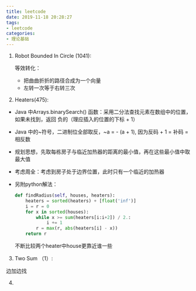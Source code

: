 ```yaml
---
title: leetcode
date: 2019-11-18 20:28:27
tags:
- leetcode
categories:
- 理论基础
---
```


1. Robot Bounded In Circle (1041):

   等效转化：

   - 把曲曲折折的路径合成为一个向量
   - 左转一次等于右转三次

2.  Heaters(475):

   -  Java 中Arrays.binarySearch() 函数：采用二分法查找元素在数组中的位置，如果未找到，返回  负的（理应插入的位置的下标 + 1）

   - Java 中的~符号，二进制位全部取反，~a = - (a + 1), 因为反码 + 1 = 补码 = 相反数

   - 规划思想，先取每栋房子与临近加热器的距离的最小值，再在这些最小值中取最大值

   - 考虑周全：考虑到房子处于边界位置，此时只有一个临近的加热器

   - 另附python解法：

     ```python
     def findRadius(self, houses, heaters):
         heaters = sorted(heaters) + [float('inf')]
         i = r = 0
         for x in sorted(houses):
             while x >= sum(heaters[i:i+2]) / 2.:
                 i += 1
             r = max(r, abs(heaters[i] - x))
         return r
     ```

     不断比较两个heater中house更靠近谁一些

3.  Two Sum （1）:

   边加边找

4. 

